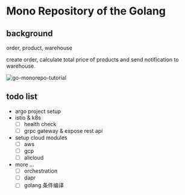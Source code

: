 # Mono Repository of the Golang

## background

order, product, warehouse

create order, calculate total price of products and send notification to warehouse.

![go-monorepo-tutorial](https://user-images.githubusercontent.com/24785373/189646243-5de20a06-ebef-45b1-87ff-9988b26b458f.png)

## todo list

- argo project setup
- istio & k8s
  - [ ] health check
  - [ ] grpc gateway & expose rest api
- setup cloud modules
  - [ ] aws
  - [ ] gcp
  - [ ] alicloud
- more ...
  - [ ] orchestration
  - [ ] dapr
  - [ ] golang 条件编译
